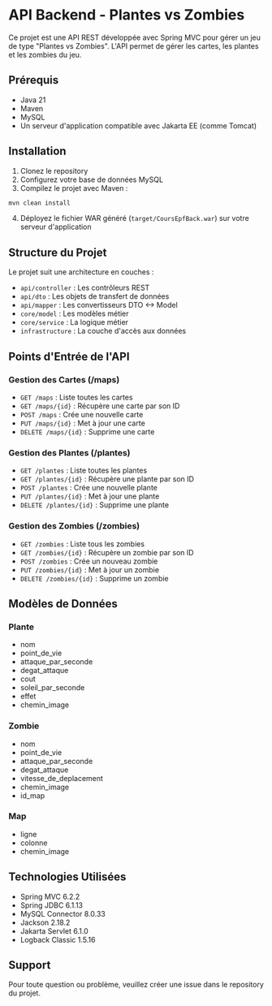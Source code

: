 # API Backend - Plantes vs Zombies

Ce projet est une API REST développée avec Spring MVC pour gérer un jeu de type "Plantes vs Zombies". L'API permet de gérer les cartes, les plantes et les zombies du jeu.

## Prérequis

- Java 21
- Maven
- MySQL
- Un serveur d'application compatible avec Jakarta EE (comme Tomcat)

## Installation

1. Clonez le repository
2. Configurez votre base de données MySQL
3. Compilez le projet avec Maven :
```bash
mvn clean install
```
4. Déployez le fichier WAR généré (`target/CoursEpfBack.war`) sur votre serveur d'application

## Structure du Projet

Le projet suit une architecture en couches :
- `api/controller` : Les contrôleurs REST
- `api/dto` : Les objets de transfert de données
- `api/mapper` : Les convertisseurs DTO <-> Model
- `core/model` : Les modèles métier
- `core/service` : La logique métier
- `infrastructure` : La couche d'accès aux données

## Points d'Entrée de l'API

### Gestion des Cartes (/maps)
- `GET /maps` : Liste toutes les cartes
- `GET /maps/{id}` : Récupère une carte par son ID
- `POST /maps` : Crée une nouvelle carte
- `PUT /maps/{id}` : Met à jour une carte
- `DELETE /maps/{id}` : Supprime une carte

### Gestion des Plantes (/plantes)
- `GET /plantes` : Liste toutes les plantes
- `GET /plantes/{id}` : Récupère une plante par son ID
- `POST /plantes` : Crée une nouvelle plante
- `PUT /plantes/{id}` : Met à jour une plante
- `DELETE /plantes/{id}` : Supprime une plante

### Gestion des Zombies (/zombies)
- `GET /zombies` : Liste tous les zombies
- `GET /zombies/{id}` : Récupère un zombie par son ID
- `POST /zombies` : Crée un nouveau zombie
- `PUT /zombies/{id}` : Met à jour un zombie
- `DELETE /zombies/{id}` : Supprime un zombie

## Modèles de Données

### Plante
- nom
- point_de_vie
- attaque_par_seconde
- degat_attaque
- cout
- soleil_par_seconde
- effet
- chemin_image

### Zombie
- nom
- point_de_vie
- attaque_par_seconde
- degat_attaque
- vitesse_de_deplacement
- chemin_image
- id_map

### Map
- ligne
- colonne
- chemin_image

## Technologies Utilisées

- Spring MVC 6.2.2
- Spring JDBC 6.1.13
- MySQL Connector 8.0.33
- Jackson 2.18.2
- Jakarta Servlet 6.1.0
- Logback Classic 1.5.16

## Support

Pour toute question ou problème, veuillez créer une issue dans le repository du projet. 